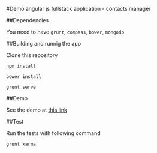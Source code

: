 #Demo angular js fullstack application - contacts manager

##Dependencies

You need to have `grunt`, `compass`, `bower`, `mongodb`

##Building and runnig the app

Clone this repository

```
npm install
```

```
bower install
```

```
grunt serve
```

##Demo

See the demo at [this link](http://128.199.141.79:8080/)

##Test

Run the tests with following command

```
grunt karma
```